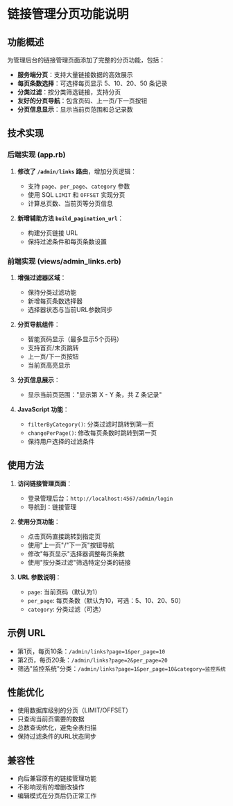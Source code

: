 # 链接管理分页功能说明

## 功能概述

为管理后台的链接管理页面添加了完整的分页功能，包括：

- **服务端分页**：支持大量链接数据的高效展示
- **每页条数选择**：可选择每页显示 5、10、20、50 条记录
- **分类过滤**：按分类筛选链接，支持分页
- **友好的分页导航**：包含页码、上一页/下一页按钮
- **分页信息显示**：显示当前页范围和总记录数

## 技术实现

### 后端实现 (app.rb)

1. **修改了 `/admin/links` 路由**，增加分页逻辑：
   - 支持 `page`、`per_page`、`category` 参数
   - 使用 SQL `LIMIT` 和 `OFFSET` 实现分页
   - 计算总页数、当前页等分页信息

2. **新增辅助方法 `build_pagination_url`**：
   - 构建分页链接 URL
   - 保持过滤条件和每页条数设置

### 前端实现 (views/admin_links.erb)

1. **增强过滤器区域**：
   - 保持分类过滤功能
   - 新增每页条数选择器
   - 选择器状态与当前URL参数同步

2. **分页导航组件**：
   - 智能页码显示（最多显示5个页码）
   - 支持首页/末页跳转
   - 上一页/下一页按钮
   - 当前页高亮显示

3. **分页信息展示**：
   - 显示当前页范围："显示第 X - Y 条，共 Z 条记录"

4. **JavaScript 功能**：
   - `filterByCategory()`: 分类过滤时跳转到第一页
   - `changePerPage()`: 修改每页条数时跳转到第一页
   - 保持用户选择的过滤条件

## 使用方法

1. **访问链接管理页面**：
   - 登录管理后台：`http://localhost:4567/admin/login`
   - 导航到：链接管理

2. **使用分页功能**：
   - 点击页码直接跳转到指定页
   - 使用"上一页"/"下一页"按钮导航
   - 修改"每页显示"选择器调整每页条数
   - 使用"按分类过滤"筛选特定分类的链接

3. **URL 参数说明**：
   - `page`: 当前页码（默认为1）
   - `per_page`: 每页条数（默认为10，可选：5、10、20、50）
   - `category`: 分类过滤（可选）

## 示例 URL

- 第1页，每页10条：`/admin/links?page=1&per_page=10`
- 第2页，每页20条：`/admin/links?page=2&per_page=20`
- 筛选"监控系统"分类：`/admin/links?page=1&per_page=10&category=监控系统`

## 性能优化

- 使用数据库级别的分页（LIMIT/OFFSET）
- 只查询当前页需要的数据
- 总数查询优化，避免全表扫描
- 保持过滤条件的URL状态同步

## 兼容性

- 向后兼容原有的链接管理功能
- 不影响现有的增删改操作
- 编辑模式在分页后仍正常工作